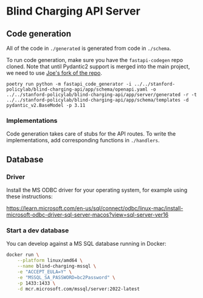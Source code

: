 Blind Charging API Server
===

## Code generation

All of the code in `./generated` is generated from code in `./schema`.

To run code generation, make sure you have the `fastapi-codegen` repo cloned.
Note that until Pydantic2 support is merged into the main project,
we need to use [Joe's fork of the repo](https://github.com/jnu/fastapi-code-generator).

```
poetry run python -m fastapi_code_generator -i ../../stanford-policylab/blind-charging-api/app/schema/openapi.yaml -o ../../stanford-policylab/blind-charging-api/app/server/generated -r -t ../../stanford-policylab/blind-charging-api/app/schema/templates -d pydantic_v2.BaseModel -p 3.11
```

### Implementations

Code generation takes care of stubs for the API routes.
To write the implementations,
add corresponding functions in `./handlers`.

## Database

### Driver

Install the MS ODBC driver for your operating system, for example using these instructions:

https://learn.microsoft.com/en-us/sql/connect/odbc/linux-mac/install-microsoft-odbc-driver-sql-server-macos?view=sql-server-ver16

### Start a dev database

You can develop against a MS SQL database running in Docker:

```bash
docker run \
    --platform linux/amd64 \
    --name blind-charging-mssql \
    -e "ACCEPT_EULA=Y" \
    -e "MSSQL_SA_PASSWORD=bc2Password" \
    -p 1433:1433 \
    -d mcr.microsoft.com/mssql/server:2022-latest
```
